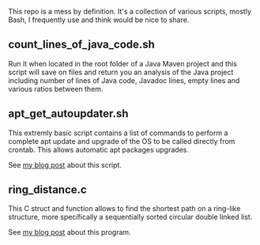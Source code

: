 This repo is a mess by definition. It's a collection of various scripts, mostly Bash, I frequently use and think would be nice to share.

count_lines_of_java_code.sh
---------------------------
Run it when located in the root folder of a Java Maven project and this script will save on files and return you an analysis of the Java project including number of lines of Java code, Javadoc lines, empty lines and various ratios between them.

apt_get_autoupdater.sh
----------------------
This extremly basic script contains a list of commands to perform a complete apt update and upgrade of the OS to be called directly from crontab. This allows automatic apt packages upgrades.

See [my blog post](http://matjaz.it/automatically-update-a-debian-ubuntu-using-apt-get-and-cron/) about this script.

ring_distance.c
---------------
This C struct and function allows to find the shortest path on a ring-like structure, more specifically a sequentially sorted circular double linked list.

See [my blog post](http://matjaz.it/shortest-path-problem-in-ring-buffer-or-circular-double-linked-list/) about this program.
